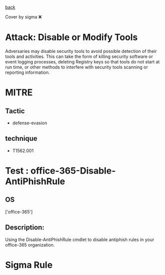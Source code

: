 [back](../index.md)

Cover by sigma :x: 

# Attack: Disable or Modify Tools

 Adversaries may disable security tools to avoid possible detection of their tools and activities. This can take the form of killing security software or event logging processes, deleting Registry keys so that tools do not start at run time, or other methods to interfere with security tools scanning or reporting information.

# MITRE
## Tactic
  - defense-evasion

## technique
  - T1562.001

# Test : office-365-Disable-AntiPhishRule

## OS

 ['office-365']

## Description:

 Using the Disable-AntiPhishRule cmdlet to disable antiphish rules in your office-365 organization.


# Sigma Rule
